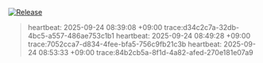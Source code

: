 [![Release](https://img.shields.io/github/v/release/dh1293-hub/kobong-orchestrator?display_name=tag&sort=semver)](https://github.com/dh1293-hub/kobong-orchestrator/releases/tag/v1.1.1-apply-patches+2025.10.22-0453)


























> heartbeat: 2025-09-24 08:39:08 +09:00  trace:d34c2c7a-32db-4bc5-a557-486ae753c1b1
> heartbeat: 2025-09-24 08:49:28 +09:00  trace:7052cca7-d834-4fee-bfa5-756c9fb21c3b
> heartbeat: 2025-09-24 08:53:33 +09:00  trace:84b2cb5a-8f1d-4a82-afed-270e181e07a9
